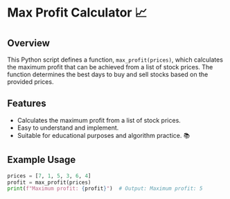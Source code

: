 # Max Profit Calculator 📈

## Overview
This Python script defines a function, `max_profit(prices)`, which calculates the maximum profit that can be achieved from a list of stock prices. The function determines the best days to buy and sell stocks based on the provided prices.

## Features
- Calculates the maximum profit from a list of stock prices.
- Easy to understand and implement.
- Suitable for educational purposes and algorithm practice. 📚


## Example Usage
```python
prices = [7, 1, 5, 3, 6, 4]
profit = max_profit(prices)
print(f"Maximum profit: {profit}")  # Output: Maximum profit: 5
